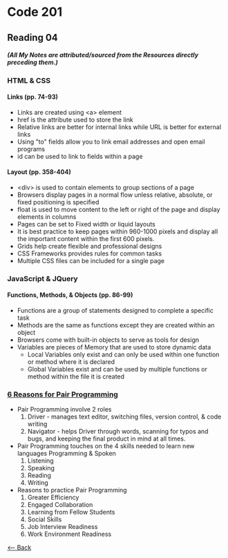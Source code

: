 # Code 201
## Reading 04
##### (All My Notes are attributed/sourced from the Resources directly preceding them.)

### HTML & CSS
#### Links (pp. 74-93)
* Links are created using \<a\> element
* href is the attribute used to store the link
* Relative links are better for internal links while URL is better for external links
* Using "to" fields allow you to link email addresses and open email programs
* id can be used to link to fields within a page

#### Layout (pp. 358-404)
* \<div\> is used to contain elements to group sections of a page
* Browsers display pages in a normal flow unless relative, absolute, or fixed positioning is specified
* float is used to move content to the left or right of the page and display elements in columns
* Pages can be set to Fixed width or liquid layouts
* It is best practice to keep pages within 960-1000 pixels and display all the important content within the first 600 pixels.
* Grids help create flexible and professional designs
* CSS Frameworks provides rules for common tasks
* Multiple CSS files can be included for a single page


### JavaScript & JQuery
#### Functions, Methods, & Objects (pp. 86-99)
* Functions are a group of statements designed to complete a specific task
* Methods are the same as functions except they are created within an object
* Browsers come with built-in objects to serve as tools for design
* Variables are pieces of Memory that are used to store dynamic data
    * Local Variables only exist and can only be used within one function or method where it is declared
    * Global Variables exist and can be used by multiple functions or method within the file it is created


### [6 Reasons for Pair Programming](https://www.codefellows.org/blog/6-reasons-for-pair-programming/)
* Pair Programming involve 2 roles
    1. Driver - manages text editor, switching files, version control, & code writing
    1. Navigator - helps Driver through words, scanning for typos and bugs, and keeping the final product in mind at all times.
* Pair Programming touches on the 4 skills needed to learn new languages Programming & Spoken
    1. Listening
    1. Speaking
    1. Reading
    1. Writing
* Reasons to practice Pair Programming
    1. Greater Efficiency
    1. Engaged Collaboration
    1. Learning from Fellow Students
    1. Social Skills
    1. Job Interview Readiness
    1. Work Environment Readiness


[<-- Back](../README.md)

